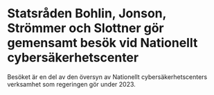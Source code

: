 # Statsråden Bohlin, Jonson, Strömmer och Slottner gör gemensamt besök vid Nationellt cybersäkerhetscenter

Besöket är en del av den översyn av Nationellt cybersäkerhetscenters verksamhet som regeringen gör under 2023.
